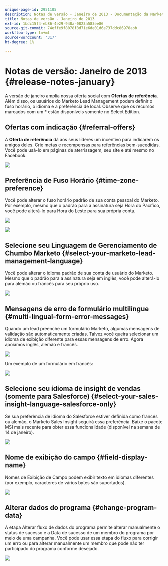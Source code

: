 ```yaml
---
unique-page-id: 2951105
description: Notas de versão - Janeiro de 2013 - Documentação da Marketo - Documentação do produto
title: Notas de versão - Janeiro de 2013
exl-id: 1bdc15f4-eb86-4e29-948a-0823a583ee86
source-git-commit: 74effe9f8078f8d71e6de01d6e737ddc86978abb
workflow-type: tm+mt
source-wordcount: '317'
ht-degree: 1%

---
```


# Notas de versão: Janeiro de 2013 {#release-notes-january}

A versão de janeiro amplia nossa oferta social com **Ofertas de referência**. Além disso, os usuários do Marketo Lead Management podem definir o fuso horário, o idioma e a preferência de local. Observe que os recursos marcados com um &#42; estão disponíveis somente no Select Edition.

## Ofertas com indicação {#referral-offers}

A **Oferta de referência** dá aos seus líderes um incentivo para indicarem os amigos deles. Crie metas e recompensas para referências bem-sucedidas. Você pode usá-lo em páginas de aterrissagem, seu site e até mesmo no Facebook.

![](assets/image2014-9-22-15-3a20-3a13.png)

## Preferência de Fuso Horário {#time-zone-preference}

Você pode alterar o fuso horário padrão de sua conta pessoal do Marketo. Por exemplo, mesmo que o padrão para a assinatura seja Hora do Pacífico, você pode alterá-lo para Hora do Leste para sua própria conta.

![](assets/image2014-9-22-15-3a20-3a41.png)

![](assets/image2014-9-22-15-3a21-3a2.png)

## Selecione seu Linguagem de Gerenciamento de Chumbo Marketo {#select-your-marketo-lead-management-language}

Você pode alterar o idioma padrão de sua conta de usuário do Marketo. Mesmo que o padrão para a assinatura seja em inglês, você pode alterá-lo para alemão ou francês para seu próprio uso.

![](assets/image2014-9-22-15-3a21-3a18.png)

## Mensagens de erro de formulário multilíngue {#multi-lingual-form-error-messages}

Quando um lead preenche um formulário Marketo, algumas mensagens de validação são automaticamente criadas. Talvez você queira selecionar um idioma de exibição diferente para essas mensagens de erro. Agora apoiamos inglês, alemão e francês.

![](assets/image2014-9-22-15-3a21-3a33.png)

Um exemplo de um formulário em francês:

![](assets/image2014-9-22-15-3a22-3a2.png)

## Selecione seu idioma de insight de vendas (somente para Salesforce) {#select-your-sales-insight-language-salesforce-only}

Se sua preferência de idioma do Salesforce estiver definida como francês ou alemão, o Marketo Sales Insight seguirá essa preferência. Baixe o pacote MSI mais recente para obter essa funcionalidade (disponível na semana de 14 de janeiro).

![](assets/image2014-9-22-15-3a22-3a31.png)

## Nome de exibição do campo {#field-display-name}

Nomes de Exibição de Campo podem exibir texto em idiomas diferentes (por exemplo, caracteres de vários bytes são suportados).

![](assets/image2014-9-22-15-3a22-3a56.png)

## Alterar dados do programa {#change-program-data}

A etapa Alterar fluxo de dados do programa permite alterar manualmente o status de sucesso e a Data de sucesso de um membro do programa por meio de uma campanha. Você pode usar essa etapa do fluxo para corrigir um erro ou para alterar manualmente um membro que pode não ter participado do programa conforme desejado.

![](assets/image2014-9-22-15-3a23-3a23.png)
